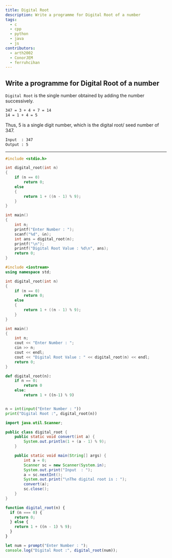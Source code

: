```yaml
---
title: Digital Root
description: Write a programme for Digital Root of a number
tags:
  - c
  - cpp
  - python
  - java
  - js
contributors:
  - arth2002
  - ConorJEM
  - ferruhcihan
---
```


## Write a programme for Digital Root of a number

`Digital Root` is the single number obtained by adding the number successively.

```txt
347 = 3 + 4 + 7 = 14
14 = 1 + 4 = 5
```

Thus, 5 is a single digit number, which is the digital root/ seed number of 347.

```txt
Input  : 347
Output : 5
```

---

<CodeBlock>

```c
#include <stdio.h>

int digital_root(int n)
{
    if (n == 0)
        return 0;
    else
    {
        return 1 + ((n - 1) % 9);
    }
}

int main()
{
    int n;
    printf("Enter Number : ");
    scanf("%d", &n);
    int ans = digital_root(n);
    printf("\n");
    printf("Digital Root Value : %d\n", ans);
    return 0;
}
```

```cpp
#include <iostream>
using namespace std;

int digital_root(int n)
{
    if (n == 0)
        return 0;
    else
    {
        return 1 + ((n - 1) % 9);
    }
}

int main()
{
    int n;
    cout << "Enter Number : ";
    cin >> n;
    cout << endl;
    cout << "Digital Root Value : " << digital_root(n) << endl;
    return 0;
}
```

```python
def digital_root(n):
    if n == 0:
        return 0
    else:
        return 1 + ((n-1) % 9)


n = int(input("Enter Number : "))
print("Digital Root :", digital_root(n))
```

```java
import java.util.Scanner;

public class digital_root {
    public static void convert(int a) {
        System.out.println(1 + (a - 1) % 9);
    }

    public static void main(String[] args) {
        int a = 0;
        Scanner sc = new Scanner(System.in);
        System.out.print("Input  : ");
        a = sc.nextInt();
        System.out.print("\nThe digital root is : ");
        convert(a);
        sc.close();
    }
}
```

```js
function digital_root(n) {
  if (n === 0) {
    return 0;
  } else {
    return 1 + ((n - 1) % 9);
  }
}

let num = prompt("Enter Number : ");
console.log("Digital Root :", digital_root(num));
```

</CodeBlock>
